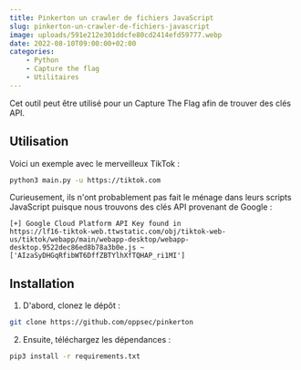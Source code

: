 ```yaml
---
title: Pinkerton un crawler de fichiers JavaScript
slug: pinkerton-un-crawler-de-fichiers-javascript
image: uploads/591e212e301ddcfe80cd2414efd59777.webp
date: 2022-08-10T09:00:00+02:00
categories:
    - Python
    - Capture the flag
    - Utilitaires
---
```


Cet outil peut être utilisé pour un Capture The Flag afin de trouver des clés API. 

## Utilisation

Voici un exemple avec le merveilleux TikTok :

```bash
python3 main.py -u https://tiktok.com
```

Curieusement, ils n'ont probablement pas fait le ménage dans leurs scripts JavaScript puisque nous trouvons des clés API provenant de Google :

```
[+] Google Cloud Platform API Key found in
https://lf16-tiktok-web.ttwstatic.com/obj/tiktok-web-us/tiktok/webapp/main/webapp-desktop/webapp-desktop.9522dec86ed8b78a3b0e.js ~
['AIzaSyDHGqRfibWT6DffZBTYlhXfTQHAP_ri1MI']
```

## Installation

1. D'abord, clonez le dépôt :

```bash
git clone https://github.com/oppsec/pinkerton
```

2. Ensuite, téléchargez les dépendances :

```bash
pip3 install -r requirements.txt
```

